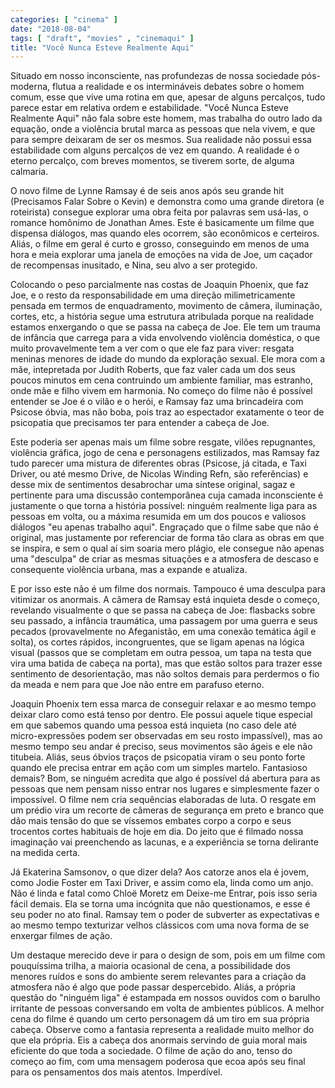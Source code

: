 ```yaml
---
categories: [ "cinema" ]
date: "2018-08-04"
tags: [ "draft", "movies" , "cinemaqui" ]
title: "Você Nunca Esteve Realmente Aqui"
---
```

Situado em nosso inconsciente, nas profundezas de nossa sociedade
pós-moderna, flutua a realidade e os intermináveis debates sobre o
homem comum, esse que vive uma rotina em que, apesar de alguns percalços,
tudo parece estar em relativa ordem e estabilidade. "Você Nunca Esteve
Realmente Aqui" não fala sobre este homem, mas trabalha do outro lado
da equação, onde a violência brutal marca as pessoas que nela vivem,
e que para sempre deixaram de ser os mesmos. Sua realidade não possui
essa estabilidade com alguns percalços de vez em quando. A realidade
é o eterno percalço, com breves momentos, se tiverem sorte, de alguma
calmaria.

O novo filme de Lynne Ramsay é de seis anos após seu grande hit
(Precisamos Falar Sobre o Kevin) e demonstra como uma grande diretora (e
roteirista) consegue explorar uma obra feita por palavras sem usá-las,
o romance homônimo de Jonathan Ames. Este é basicamente um filme
que dispensa diálogos, mas quando eles ocorrem, são econômicos e
certeiros. Aliás, o filme em geral é curto e grosso, conseguindo em
menos de uma hora e meia explorar uma janela de emoções na vida de Joe,
um caçador de recompensas inusitado, e Nina, seu alvo a ser protegido.

Colocando o peso parcialmente nas costas de Joaquin Phoenix, que faz Joe,
e o resto da responsabilidade em uma direção milimetricamente pensada
em termos de enquadramento, movimento de câmera, iluminação, cortes,
etc, a história segue uma estrutura atribulada porque na realidade
estamos enxergando o que se passa na cabeça de Joe. Ele tem um trauma
de infância que carrega para a vida envolvendo violência doméstica,
o que muito provavelmente tem a ver com o que ele faz para viver: resgata
meninas menores de idade do mundo da exploração sexual. Ele mora com
a mãe, intepretada por Judith Roberts, que faz valer cada um dos seus
poucos minutos em cena contruindo um ambiente familiar, mas estranho, onde
mãe e filho vivem em harmonia. No começo do filme não é possível
entender se Joe é o vilão e o herói, e Ramsay faz uma brincadeira
com Psicose óbvia, mas não boba, pois traz ao espectador exatamente
o teor de psicopatia que precisamos ter para entender a cabeça de Joe.

Este poderia ser apenas mais um filme sobre resgate, vilões repugnantes,
violência gráfica, jogo de cena e personagens estilizados, mas
Ramsay faz tudo parecer uma mistura de diferentes obras (Psicose, já
citada, e Taxi Driver, ou até mesmo Drive, de Nicolas Winding Refn,
são referências) e desse mix de sentimentos desabrochar uma síntese
original, sagaz e pertinente para uma discussão contemporânea cuja
camada inconsciente é justamente o que torna a história possível:
ninguém realmente liga para as pessoas em volta, ou a máxima resumida em
um dos poucos e valiosos diálogos "eu apenas trabalho aqui". Engraçado
que o filme sabe que não é original, mas justamente por referenciar de
forma tão clara as obras em que se inspira, e sem o qual aí sim soaria
mero plágio, ele consegue não apenas uma "desculpa" de criar as mesmas
situações e a atmosfera de descaso e consequente violência urbana,
mas a expande e atualiza.

E por isso este não é um filme dos normais. Tampouco é uma desculpa
para vitimizar os anormais. A câmera de Ramsay está inquieta desde
o começo, revelando visualmente o que se passa na cabeça de Joe:
flasbacks sobre seu passado, a infância traumática, uma passagem
por uma guerra e seus pecados (provavelmente no Afeganistão, em uma
conexão temática ágil e solta), os cortes rápidos, incongruentes,
que se ligam apenas na lógica visual (passos que se completam em outra
pessoa, um tapa na testa que vira uma batida de cabeça na porta),
mas que estão soltos para trazer esse sentimento de desorientação,
mas não soltos demais para perdermos o fio da meada e nem para que Joe
não entre em parafuso eterno.

Joaquin Phoenix tem essa marca de conseguir relaxar e ao mesmo tempo
deixar claro como está tenso por dentro. Ele possui aquele tique
especial em que sabemos quando uma pessoa está inquieta (no caso dele
até micro-expressões podem ser observadas em seu rosto impassível),
mas ao mesmo tempo seu andar é preciso, seus movimentos são ágeis
e ele não titubeia. Aliás, seus óbvios traços de psicopatia viram
o seu ponto forte quando ele precisa entrar em ação com um simples
martelo. Fantasioso demais? Bom, se ninguém acredita que algo é
possível dá abertura para as pessoas que nem pensam nisso entrar nos
lugares e simplesmente fazer o impossível. O filme nem cria sequências
elaboradas de luta. O resgate em um prédio vira um recorte de câmeras de
segurança em preto e branco que dão mais tensão do que se víssemos
embates corpo a corpo e seus trocentos cortes habituais de hoje em
dia. Do jeito que é filmado nossa imaginação vai preenchendo as
lacunas, e a experiência se torna delirante na medida certa.

Já Ekaterina Samsonov, o que dizer dela? Aos catorze anos ela é
jovem, como Jodie Foster em Taxi Driver, e assim como ela, linda como
um anjo. Não é linda e fatal como Chloë Moretz em Deixe-me Entrar,
pois isso seria fácil demais. Ela se torna uma incógnita que não
questionamos, e esse é seu poder no ato final. Ramsay tem o poder de
subverter as expectativas e ao mesmo tempo texturizar velhos clássicos
com uma nova forma de se enxergar filmes de ação.

Um destaque merecido deve ir para o design de som, pois em um filme com
pouquíssima trilha, a maioria ocasional de cena, a possibilidade dos
menores ruídos e sons do ambiente serem relevantes para a criação da
atmosfera não é algo que pode passar despercebido. Aliás, a própria
questão do "ninguém liga" é estampada em nossos ouvidos com o barulho
irritante de pessoas conversando em volta de ambientes públicos. A
melhor cena do filme é quando um certo personagem dá um tiro em sua
própria cabeça. Observe como a fantasia representa a realidade muito
melhor do que ela própria. Eis a cabeça dos anormais servindo de guia
moral mais eficiente do que toda a sociedade. O filme de ação do ano,
tenso do começo ao fim, com uma mensagem poderosa que ecoa após seu
final para os pensamentos dos mais atentos. Imperdível.
